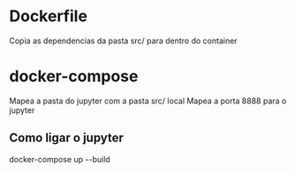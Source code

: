 # Dockerfile

Copia as dependencias da pasta src/ para dentro do container

# docker-compose 

Mapea a pasta do jupyter com a pasta src/ local
Mapea a porta 8888 para o jupyter

## Como ligar o jupyter
docker-compose up --build
